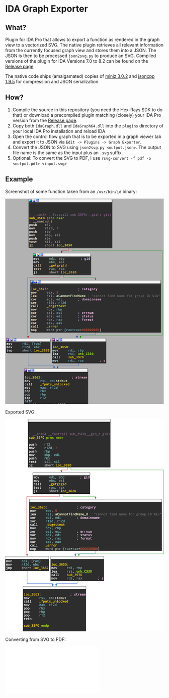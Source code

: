 # IDA Graph Exporter

## What?

Plugin for IDA Pro that allows to export a function as rendered in the graph view to a vectorized SVG. The native plugin retrieves all relevant information from the currently focused graph view and stores them into a JSON. The JSON is then to be processed `json2svg.py` to produce an SVG. Compiled versions of the plugin for IDA Versions 7.0 to 8.2 can be found on the [Release page](https://github.com/kirschju/ida-graph-exporter/releases).

The native code ships (amalgamated) copies of [miniz 3.0.2](https://github.com/richgel999/miniz) and [jsoncpp 1.9.5](https://github.com/open-source-parsers/jsoncpp) for compression and JSON serialization.

## How?

1. Compile the source in this repository (you need the Hex-Rays SDK to do that) or download a precompiled plugin matching (closely) your IDA Pro version from the
[Release page](https://github.com/kirschju/ida-graph-exporter/releases).
2. Copy both `IdaGraph.dll` and `IdaGraph64.dll` into the `plugins` directory of your local IDA Pro installation and reload IDA.
3. Open the control flow graph that is to be exported in a graph viewer tab and export it to JSON via `Edit -> Plugins -> Graph Exporter`.
4. Convert the JSON to SVG using `json2svg.py <output.json>`. The output file name is the same as the input plus an `.svg` suffix.
5. Optional: To convert the SVG to PDF, I use `rsvg-convert -f pdf -o <output.pdf> <input.svg>`

## Example

Screenshot of some function taken from an `/usr/bin/id` binary:

![Screenshot of Control Flow Graph](example/id_screenshot.png)

Exported SVG:

![Exported SVG showing Control Flow Graph](example/id.json.pdf.svg)

Converting from SVG to PDF:

![Converted PDF showing Control Flow Graph](example/id.json.pdf)
